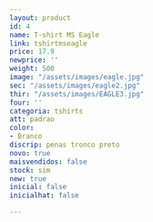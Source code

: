 ```yaml
---
layout: product
id: 4
name: T-shirt MS Eagle
link: tshirtmseagle
price: 17.9
newprice: ''
weight: 500
image: "/assets/images/eagle.jpg"
sec: "/assets/images/eagle2.jpg"
thir: "/assets/images/EAGLE3.jpg"
four: ''
categoria: tshirts
att: padrao
color:
- Branco
discrip: penas tronco preto
novo: true
maisvendidos: false
stock: sim
new: true
inicial: false
inicialhat: false

---
```

